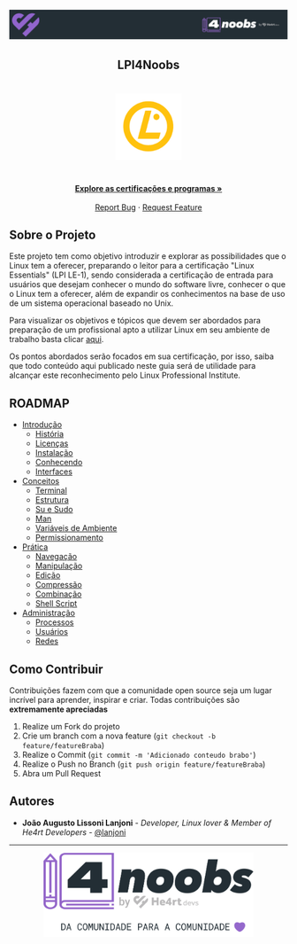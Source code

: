 <!-- Logo 4noobs -->

<p align="center">
  <a href="https://github.com/he4rt/4noobs" target="_blank">
    <img src="./.github/header_4noobs.svg">
  </a>
</p>

<!-- Title -->

<p align="center">
  <h2 align="center">LPI4Noobs</h2>

  <h1 align="center"><img src="content/img/lpi-logo-final.png" alt="Imagem LPI" width="120"></h1>

  <p align="center">
    <br />
    <a href="https://www.lpi.org/pt-br"><strong>Explore as certificações e programas »</strong></a>
    <br />
    <br />
    <a href="https://github.com/lanjoni/lpi4noobs/issues">Report Bug</a>
    ·
    <a href="https://github.com/lanjoni/lpi4noobs/issues">Request Feature</a>
  </p>
</p>
    
 <!-- ABOUT THE PROJECT -->

## Sobre o Projeto
Este projeto tem como objetivo introduzir e explorar as possibilidades que o Linux tem a oferecer, preparando o leitor para a certificação "Linux Essentials" (LPI LE-1), sendo considerada a certificação de entrada para usuários que desejam conhecer o mundo do software livre, conhecer o que o Linux tem a oferecer, além de expandir os conhecimentos na base de uso de um sistema operacional baseado no Unix.

Para visualizar os objetivos e tópicos que devem ser abordados para preparação de um profissional apto a utilizar Linux em seu ambiente de trabalho basta clicar <a href="https://www.lpi.org/our-certifications/exam-010-objectives">aqui</a>. 

Os pontos abordados serão focados em sua certificação, por isso, saiba que todo conteúdo aqui publicado neste guia será de utilidade para alcançar este reconhecimento pelo Linux Professional Institute.

<!-- ROADMAP OF PROJECT -->

## ROADMAP

- [Introdução](https://github.com/lanjoni/lpi4noobs/tree/main/content/intro)
  - [História](https://github.com/lanjoni/lpi4noobs/tree/main/content/intro/historia.md)
  - [Licenças](https://github.com/lanjoni/lpi4noobs/tree/main/content/intro/licencas.md)
  - [Instalação](https://github.com/lanjoni/lpi4noobs/tree/main/content/intro/instalacao.md)
  - [Conhecendo](https://github.com/lanjoni/lpi4noobs/tree/main/content/intro/conhecendo.md)
  - [Interfaces](https://github.com/lanjoni/lpi4noobs/tree/main/content/intro/interfaces.md)
- [Conceitos](https://github.com/lanjoni/lpi4noobs/tree/main/content/conceitos)
  - [Terminal](https://github.com/lanjoni/lpi4noobs/tree/main/content/conceitos/terminal.md)
  - [Estrutura](https://github.com/lanjoni/lpi4noobs/tree/main/content/conceitos/estrutura.md)
  - [Su e Sudo](https://github.com/lanjoni/lpi4noobs/tree/main/content/conceitos/sudo.md)
  - [Man](https://github.com/lanjoni/lpi4noobs/tree/main/content/conceitos/man.md)
  - [Variáveis de Ambiente](https://github.com/lanjoni/lpi4noobs/tree/main/content/conceitos/variaveis.md)
  - [Permissionamento](https://github.com/lanjoni/lpi4noobs/tree/main/content/conceitos/permissionamento.md)
- [Prática](https://github.com/lanjoni/lpi4noobs/tree/main/content/pratica)
  - [Navegação](https://github.com/lanjoni/lpi4noobs/tree/main/content/pratica/navegacao.md)
  - [Manipulação](https://github.com/lanjoni/lpi4noobs/tree/main/content/pratica/manipulacao.md)
  - [Edição](https://github.com/lanjoni/lpi4noobs/tree/main/content/pratica/edicao.md)
  - [Compressão](https://github.com/lanjoni/lpi4noobs/tree/main/content/pratica/compressao.md)
  - [Combinação](https://github.com/lanjoni/lpi4noobs/tree/main/content/pratica/combinacao.md)
  - [Shell Script](https://github.com/lanjoni/lpi4noobs/tree/main/content/pratica/shellscript.md)
- [Administração](https://github.com/lanjoni/lpi4noobs/tree/main/content/administracao)
  - [Processos](https://github.com/lanjoni/lpi4noobs/tree/main/content/administracao/processos.md)
  - [Usuários](https://github.com/lanjoni/lpi4noobs/tree/main/content/administracao/usuarios.md)
  - [Redes](https://github.com/lanjoni/lpi4noobs/tree/main/content/administracao/redes.md)
  
 
<!-- CONTRIBUTING -->

## Como Contribuir

Contribuições fazem com que a comunidade open source seja um lugar incrível para aprender, inspirar e criar. Todas contribuições
são **extremamente apreciadas**

1. Realize um Fork do projeto
2. Crie um branch com a nova feature (`git checkout -b feature/featureBraba`)
3. Realize o Commit (`git commit -m 'Adicionado conteudo brabo'`)
4. Realize o Push no Branch (`git push origin feature/featureBraba`)
5. Abra um Pull Request

## Autores

- **João Augusto Lissoni Lanjoni** - _Developer, Linux lover & Member of He4rt Developers_ - [@lanjoni](https://twitter.com/gutolanjoni)

---

<p align="center">
  <a href="https://github.com/he4rt/4noobs" target="_blank">
    <img src="./.github/footer_4noobs.svg" width="380">
  </a>
</p>
